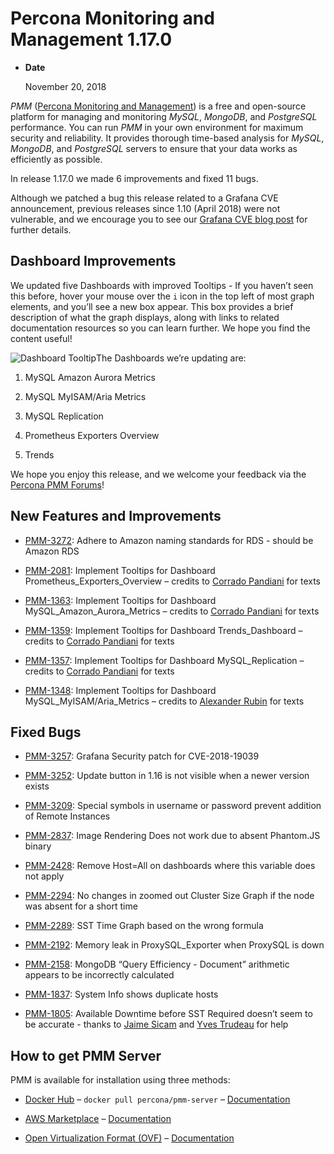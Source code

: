 # Percona Monitoring and Management 1.17.0


* **Date**

    November 20, 2018


*PMM* ([Percona Monitoring and Management](https://www.percona.com/doc/percona-monitoring-and-management/index.html)) is a free and open-source platform for managing and monitoring *MySQL*, *MongoDB*, and *PostgreSQL* performance. You can run *PMM* in your own environment for maximum security and reliability. It provides thorough time-based analysis for *MySQL*, *MongoDB*, and *PostgreSQL* servers to ensure that your data works as efficiently as possible.

In release 1.17.0 we made 6 improvements and fixed 11 bugs.

Although we patched a bug this release related to a Grafana CVE announcement,
previous releases since 1.10 (April 2018) were not vulnerable, and we encourage
you to see our [Grafana CVE blog post](https://www.percona.com/blog/2018/11/20/how-cve-2018-19039-affects-percona-monitoring-and-management) for further details.

## Dashboard Improvements

We updated five Dashboards with improved Tooltips - If you haven’t seen this
before, hover your mouse over the `i` icon in the top left of most graph
elements, and you’ll see a new box appear.  This box provides a brief
description of what the graph displays, along with links to related
documentation resources so you can learn further.  We hope you find the content
useful!

<img src="https://www.percona.com/blog/wp-content/uploads/2018/11/tooltips_1.17.0.gif" alt="Dashboard Tooltip">The Dashboards we’re updating are:


1. MySQL Amazon Aurora Metrics


2. MySQL MyISAM/Aria Metrics


3. MySQL Replication


4. Prometheus Exporters Overview


5. Trends

We hope you enjoy this release, and we welcome your feedback via the [Percona PMM Forums](https://percona.com/forums/questions-discussions/percona-monitoring-and-management/)!

## New Features and Improvements


* [PMM-3272](https://jira.percona.com/browse/PMM-3272): Adhere to Amazon naming standards for RDS - should be Amazon
RDS


* [PMM-2081](https://jira.percona.com/browse/PMM-2081): Implement Tooltips for Dashboard
Prometheus_Exporters_Overview – credits to [Corrado Pandiani](https://www.percona.com/blog/author/corrado-pandiani/) for texts


* [PMM-1363](https://jira.percona.com/browse/PMM-1363): Implement Tooltips for Dashboard MySQL_Amazon_Aurora_Metrics –
credits to [Corrado Pandiani](https://www.percona.com/blog/author/corrado-pandiani/) for texts


* [PMM-1359](https://jira.percona.com/browse/PMM-1359): Implement Tooltips for Dashboard Trends_Dashboard – credits to
[Corrado Pandiani](https://www.percona.com/blog/author/corrado-pandiani/) for texts


* [PMM-1357](https://jira.percona.com/browse/PMM-1357): Implement Tooltips for Dashboard MySQL_Replication – credits
to [Corrado Pandiani](https://www.percona.com/blog/author/corrado-pandiani/) for texts


* [PMM-1348](https://jira.percona.com/browse/PMM-1348): Implement Tooltips for Dashboard MySQL_MyISAM/Aria_Metrics –
credits to [Alexander Rubin](https://www.percona.com/blog/author/alexanderrubin/) for texts

## Fixed Bugs


* [PMM-3257](https://jira.percona.com/browse/PMM-3257): Grafana Security patch for CVE-2018-19039


* [PMM-3252](https://jira.percona.com/browse/PMM-3252): Update button in 1.16 is not visible when a newer version
exists


* [PMM-3209](https://jira.percona.com/browse/PMM-3209): Special symbols in username or password prevent addition of
Remote Instances


* [PMM-2837](https://jira.percona.com/browse/PMM-2837): Image Rendering Does not work due to absent Phantom.JS binary


* [PMM-2428](https://jira.percona.com/browse/PMM-2428): Remove Host=All on dashboards where this variable does not
apply


* [PMM-2294](https://jira.percona.com/browse/PMM-2294): No changes in zoomed out Cluster Size Graph if the node was
absent for a short time


* [PMM-2289](https://jira.percona.com/browse/PMM-2289): SST Time Graph based on the wrong formula


* [PMM-2192](https://jira.percona.com/browse/PMM-2192): Memory leak in ProxySQL_Exporter when ProxySQL is down


* [PMM-2158](https://jira.percona.com/browse/PMM-2158): MongoDB “Query Efficiency - Document” arithmetic appears to be
incorrectly calculated


* [PMM-1837](https://jira.percona.com/browse/PMM-1837): System Info shows duplicate hosts


* [PMM-1805](https://jira.percona.com/browse/PMM-1805): Available Downtime before SST Required doesn’t seem to be
accurate - thanks to [Jaime Sicam](https://www.percona.com/blog/author/jaimesicam/) and [Yves Trudeau](https://www.percona.com/blog/author/yves/) for help

## How to get PMM Server

PMM is available for installation using three methods:


* [Docker Hub](https://hub.docker.com/r/percona/pmm-server/) – `docker pull percona/pmm-server` – [Documentation](https://www.percona.com/doc/percona-monitoring-and-management/deploy/server/docker.html)


* [AWS Marketplace](https://aws.amazon.com/marketplace/pp/B077J7FYGX) – [Documentation](https://www.percona.com/doc/percona-monitoring-and-management/deploy/server/ami.html)


* [Open Virtualization Format (OVF)](https://www.percona.com/downloads/pmm/) – [Documentation](https://www.percona.com/doc/percona-monitoring-and-management/deploy/server/virtual-appliance.html)
